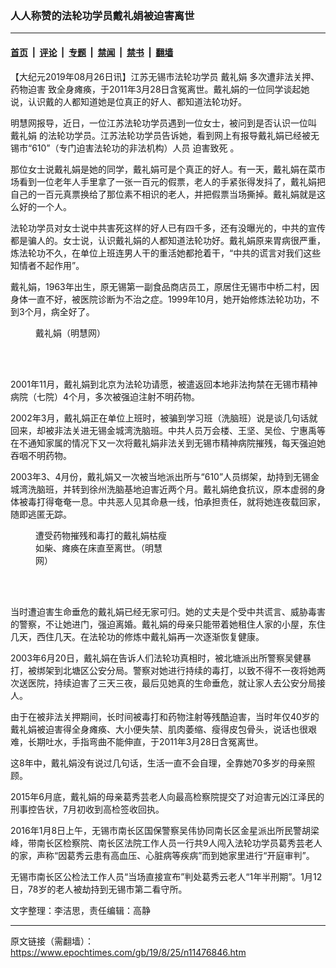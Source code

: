 ### 人人称赞的法轮功学员戴礼娟被迫害离世

---

#### [首页](../../../..?n11476846) &nbsp;|&nbsp; [评论](../../../../../epoch-comment?n11476846) &nbsp;|&nbsp; [专题](../../../../../epoch-special?n11476846) &nbsp;|&nbsp; [禁闻](../../../../../epoch-news?n11476846) &nbsp;|&nbsp; [禁书](../../../../../books?n11476846) &nbsp;|&nbsp; [翻墙](https://github.com/gfw-breaker/nogfw/blob/master/README.md?n11476846)


<div class="post_content" id="artbody" itemprop="articleBody">
 <!-- article content begin -->
 <p>
  【大纪元2019年08月26日讯】江苏无锡市法轮功学员
  <ok href="https://www.epochtimes.com/gb/tag/%E6%88%B4%E7%A4%BC%E5%A8%9F.html">
   戴礼娟
  </ok>
  多次遭非法关押、
  <ok href="https://www.epochtimes.com/gb/tag/%E8%8D%AF%E7%89%A9%E8%BF%AB%E5%AE%B3.html">
   药物迫害
  </ok>
  致全身瘫痪，于2011年3月28日含冤离世。戴礼娟的一位同学谈起她说，认识戴的人都知道她是位真正的好人、都知道法轮功好。
 </p>
 <p>
  明慧网报导，近日，一位江苏法轮功学员遇到一位女士，被问到是否认识一位叫
  <ok href="https://www.epochtimes.com/gb/tag/%E6%88%B4%E7%A4%BC%E5%A8%9F.html">
   戴礼娟
  </ok>
  的法轮功学员。江苏法轮功学员告诉她，看到网上有报导戴礼娟已经被无锡市“610”（专门迫害法轮功的非法机构）人员
  <ok href="https://www.epochtimes.com/gb/tag/%E8%BF%AB%E5%AE%B3%E8%87%B4%E6%AD%BB.html">
   迫害致死
  </ok>
  。
 </p>
 <p>
  那位女士说戴礼娟是她的同学，戴礼娟可是个真正的好人。有一天，戴礼娟在菜市场看到一位老年人手里拿了一张一百元的假票，老人的手紧张得发抖了，戴礼娟把自己的一百元真票换给了那位素不相识的老人，并把假票当场撕掉。戴礼娟就是这么好的一个人。
 </p>
 <p>
  法轮功学员对女士说中共害死这样的好人已有四千多，还有没曝光的，中共的宣传都是骗人的。女士说，认识戴礼娟的人都知道法轮功好。戴礼娟原来胃病很严重，炼法轮功不久，在单位上班连男人干的重活她都抢着干，“中共的谎言对我们这些知情者不起作用”。
 </p>
 <p>
  戴礼娟，1963年出生，原无锡第一副食品商店员工，原居住无锡市中桥二村，因身体一直不好，被医院诊断为不治之症。1999年10月，她开始修炼法轮功功，不到3个月，病全好了。
 </p>
 <figure aria-describedby="caption-attachment-11476848" class="wp-caption aligncenter" id="attachment_11476848" style="width: 252px">
  <ok href="https://i.epochtimes.com/assets/uploads/2019/08/2019-8-24-mh-dailijuan.jpg" target="_blank">
   <img alt="" class="wp-image-11476848" src="https://i.epochtimes.com/assets/uploads/2019/08/2019-8-24-mh-dailijuan-600x870.jpg"/>
  </ok>
  <br/><figcaption class="wp-caption-text" id="caption-attachment-11476848">
   戴礼娟（明慧网）
  </figcaption><br/>
 </figure><br/>
 <p>
  2001年11月，戴礼娟到北京为法轮功请愿，被遣返回本地非法拘禁在无锡市精神病院（七院）4个月，多次被强迫注射不明药物。
 </p>
 <p>
  2002年3月，戴礼娟正在单位上班时，被骗到学习班（洗脑班）说是谈几句话就回来，却被非法关进无锡金城湾洗脑班。中共人员万会楼、王坚、吴俭、宁惠禹等在不通知家属的情况下又一次将戴礼娟非法关到无锡市精神病院摧残，每天强迫她吞咽不明药物。
 </p>
 <p>
  2003年3、4月份，戴礼娟又一次被当地派出所与“610”人员绑架，劫持到无锡金城湾洗脑班，并转到徐州洗脑基地迫害近两个月。戴礼娟绝食抗议，原本虚弱的身体被毒打得奄奄一息。中共恶人见其命悬一线，怕承担责任，就将她连夜载回家，随即逃匿无踪。
 </p>
 <figure aria-describedby="caption-attachment-11476866" class="wp-caption aligncenter" id="attachment_11476866" style="width: 215px">
  <ok href="https://i.epochtimes.com/assets/uploads/2019/08/2010-2-19-dailijuan-03.jpg" target="_blank">
   <img alt="" class="wp-image-11476866" src="https://i.epochtimes.com/assets/uploads/2019/08/2010-2-19-dailijuan-03-600x450.jpg"/>
  </ok>
  <br/><figcaption class="wp-caption-text" id="caption-attachment-11476866">
   遭受药物摧残和毒打的戴礼娟枯瘦如柴、瘫痪在床直至离世。（明慧网）
  </figcaption><br/>
 </figure><br/>
 <p>
  当时遭迫害生命垂危的戴礼娟已经无家可归。她的丈夫是个受中共谎言、威胁毒害的警察，不让她进门，强迫离婚。戴礼娟的母亲只能带着她租住人家的小屋，东住几天，西住几天。在法轮功的修炼中戴礼娟再一次逐渐恢复健康。
 </p>
 <p>
  2003年6月20日，戴礼娟在告诉人们法轮功真相时，被北塘派出所警察吴健暴打，被绑架到北塘区公安分局。警察对她进行持续的毒打，以致不得不一夜将她两次送医院，持续迫害了三天三夜，最后见她真的生命垂危，就让家人去公安分局接人。
 </p>
 <p>
  由于在被非法关押期间，长时间被毒打和药物注射等残酷迫害，当时年仅40岁的戴礼娟被迫害得全身瘫痪、大小便失禁、肌肉萎缩、瘦得皮包骨头，说话也很艰难，长期吐水，手指弯曲不能伸直，于2011年3月28日含冤离世。
 </p>
 <p>
  这8年中，戴礼娟没有说过几句话，生活一直不会自理，全靠她70多岁的母亲照顾。
 </p>
 <p>
  2015年6月底，戴礼娟的母亲葛秀芸老人向最高检察院提交了对迫害元凶江泽民的刑事控告状，7月初收到高检签收回执。
 </p>
 <p>
  2016年1月8日上午，无锡市南长区国保警察吴伟协同南长区金星派出所民警胡梁峰，带南长区检察院、南长区法院工作人员一行共9人闯入法轮功学员葛秀芸老人的家，声称“因葛秀云患有高血压、心脏病等疾病”而到她家里进行“开庭审判”。
 </p>
 <p>
  无锡市南长区公检法工作人员“当场直接宣布”判处葛秀云老人“1年半刑期”。1月12日，78岁的老人被劫持到无锡市第二看守所。
 </p>
 <p>
  文字整理：李洁思，责任编辑：高静
 </p>
 <!-- article content end -->
 <div id="below_article_ad">
 </div>
</div>


---

原文链接（需翻墙）：https://www.epochtimes.com/gb/19/8/25/n11476846.htm